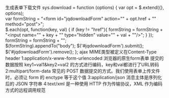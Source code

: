 生成表单下载文件
sys.download = function (options) {
    var opt = $.extend({}, options);    
    var formString = "<form id=\"jqdownloadForm\" action=\"" + opt.href + "\" method=\"post\">";        
    $.each(opt, function(key, val) {
    	if (key != "href"){
    		formString = formString + "<input name=\"" + key + "\" type=\"hidden\" value=\"" + val + "\"/>";
    	}
    });
    formString = formString + "</form>";    
    $(formString).appendTo("body");
    $('#jqdownloadForm').submit();    
    $('#jqdownloadForm').remove();
};
ajax
MIME类型被定义在Content-Type header
1:application/x-www-form-urlencoded
浏览器的原生form表单
提交的数据按照 key1=val1&key2=val2 的方式进行编码，key和val都进行了URL转码
2:multipart/form-data
常见的 POST 数据提交的方式。我们使用表单上传文件时，必须让 form 的 enctype 等于这个值
3:application/json
消息主体是序列化后的 JSON 字符串
4:text/xml
是一种使用 HTTP 作为传输协议，XML 作为编码方式的远程调用规范
